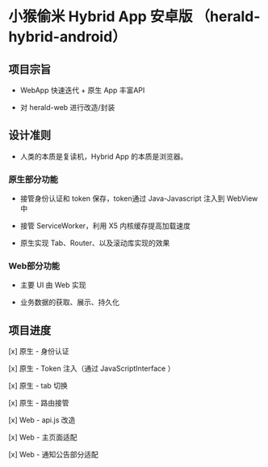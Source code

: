 # 小猴偷米 Hybrid App 安卓版 （herald-hybrid-android）

## 项目宗旨

* WebApp 快速迭代 + 原生 App 丰富API

* 对 herald-web 进行改造/封装

## 设计准则

* 人类的本质是复读机，Hybrid App 的本质是浏览器。

### 原生部分功能

* 接管身份认证和 token 保存，token通过 Java-Javascript 注入到 WebView 中

* 接管 ServiceWorker，利用 X5 内核缓存提高加载速度

* 原生实现 Tab、Router、以及滚动库实现的效果

### Web部分功能

* 主要 UI 由 Web 实现

* 业务数据的获取、展示、持久化

## 项目进度

[x] 原生 - 身份认证

[x] 原生 - Token 注入（通过 JavaScriptInterface ）

[x] 原生 -  tab 切换

[x] 原生 - 路由接管

[x] Web - api.js 改造

[x] Web - 主页面适配

[x] Web - 通知公告部分适配



